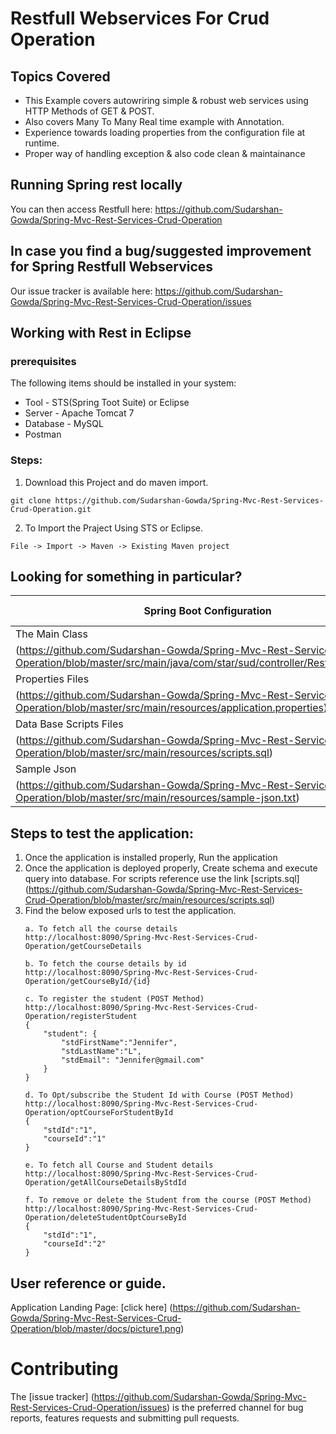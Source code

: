 # Restfull Webservices For Crud Operation

## Topics Covered
* This Example covers autowriring simple & robust web services using HTTP Methods of GET & POST.
* Also covers Many To Many Real time example with Annotation.
* Experience towards loading properties from the configuration file at runtime.
* Proper way of handling exception & also code clean & maintainance


## Running Spring rest locally

You can then access Restfull here: https://github.com/Sudarshan-Gowda/Spring-Mvc-Rest-Services-Crud-Operation


## In case you find a bug/suggested improvement for Spring Restfull Webservices
Our issue tracker is available here: https://github.com/Sudarshan-Gowda/Spring-Mvc-Rest-Services-Crud-Operation/issues


## Working with Rest in Eclipse

### prerequisites
The following items should be installed in your system:
* Tool - STS(Spring Toot Suite) or Eclipse
* Server - Apache Tomcat 7
* Database - MySQL
* Postman

### Steps:

1) Download this Project and do maven import.
```
git clone https://github.com/Sudarshan-Gowda/Spring-Mvc-Rest-Services-Crud-Operation.git
```
2) To Import the Praject Using STS or Eclipse.
```
File -> Import -> Maven -> Existing Maven project
```


## Looking for something in particular?

|Spring Boot Configuration | Class or Java property files  |
|--------------------------|---|
|The Main Class | [RestController]
(https://github.com/Sudarshan-Gowda/Spring-Mvc-Rest-Services-Crud-Operation/blob/master/src/main/java/com/star/sud/controller/RestController.java) |
|Properties Files | [application.properties]
(https://github.com/Sudarshan-Gowda/Spring-Mvc-Rest-Services-Crud-Operation/blob/master/src/main/resources/application.properties) |
|Data Base Scripts Files | [scripts.sql]
(https://github.com/Sudarshan-Gowda/Spring-Mvc-Rest-Services-Crud-Operation/blob/master/src/main/resources/scripts.sql) |
|Sample Json | [sample-json.txt]
(https://github.com/Sudarshan-Gowda/Spring-Mvc-Rest-Services-Crud-Operation/blob/master/src/main/resources/sample-json.txt) |

## Steps to test the application:

1) Once the application is installed properly, Run the application
2) Once the application is deployed properly, Create schema and execute query into database. 
   For scripts reference use the link [scripts.sql]
   (https://github.com/Sudarshan-Gowda/Spring-Mvc-Rest-Services-Crud-Operation/blob/master/src/main/resources/scripts.sql)
3) Find the below exposed urls to test the application.
	```	
	a. To fetch all the course details
	http://localhost:8090/Spring-Mvc-Rest-Services-Crud-Operation/getCourseDetails

	b. To fetch the course details by id
	http://localhost:8090/Spring-Mvc-Rest-Services-Crud-Operation/getCourseById/{id}

	c. To register the student (POST Method)
	http://localhost:8090/Spring-Mvc-Rest-Services-Crud-Operation/registerStudent
	{
		"student": {
			"stdFirstName":"Jennifer",
			"stdLastName":"L",
			"stdEmail": "Jennifer@gmail.com"
		}
	}

	d. To Opt/subscribe the Student Id with Course (POST Method)
	http://localhost:8090/Spring-Mvc-Rest-Services-Crud-Operation/optCourseForStudentById
	{
		"stdId":"1",
		"courseId":"1"
	}

	e. To fetch all Course and Student details
	http://localhost:8090/Spring-Mvc-Rest-Services-Crud-Operation/getAllCourseDetailsByStdId

	f. To remove or delete the Student from the course (POST Method)
	http://localhost:8090/Spring-Mvc-Rest-Services-Crud-Operation/deleteStudentOptCourseById
	{
		"stdId":"1",
		"courseId":"2"
	}
	```
   
## User reference or guide.
  Application Landing Page: [click here]
  (https://github.com/Sudarshan-Gowda/Spring-Mvc-Rest-Services-Crud-Operation/blob/master/docs/picture1.png)

# Contributing

The [issue tracker]
(https://github.com/Sudarshan-Gowda/Spring-Mvc-Rest-Services-Crud-Operation/issues) is the preferred channel for bug reports, features requests and submitting pull requests.

